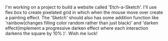 I'm working on a project to build a website called 'Etch-a-Sketch'. 
I'll use flex box to create pixelated grid in which when the mouse move over create a painting effect. 
The 'Sketch' should also has some addition function like 'rainbow(changes filling color random rather than just black)' and 'darken effect(implement a progressive darken effect where each interaction darkens the square by 10% )'.
Wish me luck!